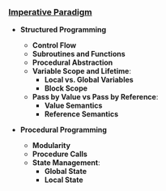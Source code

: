 ### **[Imperative Paradigm](https://github.com/m-mdy-m/TechShelf/tree/main/Programming/Paradigm)**

- **Structured Programming**

  - **Control Flow**
  - **Subroutines and Functions**
  - **Procedural Abstraction**
  - **Variable Scope and Lifetime**:
    - **Local vs. Global Variables**
    - **Block Scope**
  - **Pass by Value vs Pass by Reference**:
    - **Value Semantics**
    - **Reference Semantics**

- **Procedural Programming**
  - **Modularity**
  - **Procedure Calls**
  - **State Management**:
    - **Global State**
    - **Local State**
